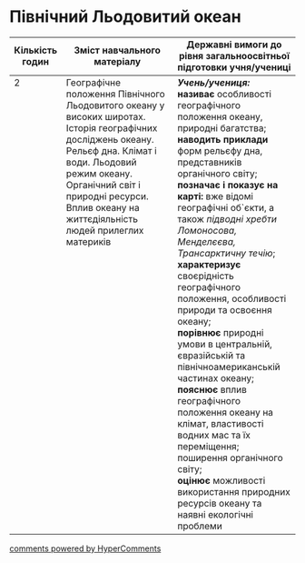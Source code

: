 <div id="hypercomments_widget" class="js-hypercomments-widget invisible"></div>

# Північний Льодовитий океан

<table>
  <tr>
    <td width="10%" align="center"><b>Кількість годин</b></td>  
    <td width="45%" align="center"><b>Зміст навчального матеріалу</b></td>
    <td width="45%" align="center"><b>Державні вимоги до рівня загальноосвітньої підготовки учня/учениці</b></td>
  </tr>
<tbody>
  <tr>
<td width="10%" style="vertical-align:top !important;">2</td>
    <td width="45%" style="vertical-align:top !important;">
Географічне положення Північного Льодовитого  океану у високих широтах. Історія географічних досліджень океану. Рельєф дна. Клімат і води. Льодовий режим океану.  Органічний світ і природні ресурси. Вплив океану на життєдіяльність людей прилеглих материків 
</td>
    <td width="45%" style="vertical-align:top !important;">
<i><b>Учень/учениця:</b></i><br>
<b>називає</b> особливості географічного положення океану, природні багатства;<br>
<b>наводить приклади</b> форм рельєфу дна, представників органічного світу;<br>
<b>позначає і показує на карті:</b> вже відомі географічні об`єкти, а також <i>підводні хребти Ломоносова, Менделєєва, Трансарктичну течію</i>;<br>
<b>характеризує</b> своєрідність географічного положення, особливості природи та освоєння океану;<br>
<b>порівнює</b> природні умови в центральній, євразійській та північноамериканській частинах океану;<br>
<b>пояснює</b> вплив географічного положення океану на клімат, властивості водних мас та їх переміщення; поширення органічного світу;<br>
<b>оцінює</b> можливості використання природних ресурсів океану та наявні екологічні проблеми</td>
  </tr>
</tbody>
</table>

<div class="js-hypercomments-container">
<a href="http://hypercomments.com" class="hc-link" title="comments widget">comments powered by HyperComments</a>
</div>